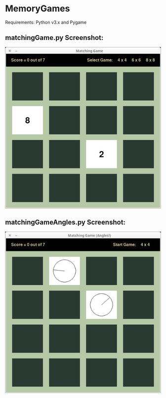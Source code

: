 # MemoryGames

Requirements:
Python v3.x and Pygame

## matchingGame.py Screenshot:


![Matching Game Image](https://github.com/VinnieM-3/MemoryGames/blob/master/matchingGame.jpg)


## matchingGameAngles.py Screenshot:

![Matching Game Angles Image](https://github.com/VinnieM-3/MemoryGames/blob/master/matchingGameAngles.jpg)
